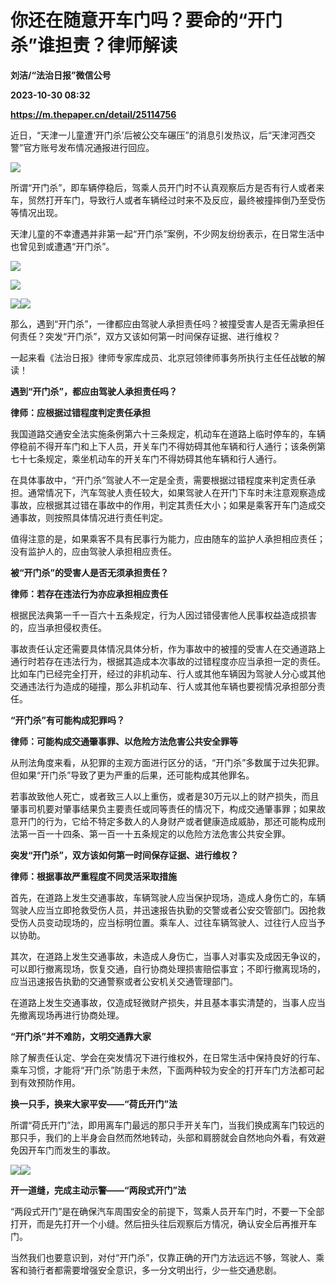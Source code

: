 # 你还在随意开车门吗？要命的“开门杀”谁担责？律师解读
**刘洁/“法治日报”微信公号**

**2023-10-30 08:32**

**https://m.thepaper.cn/detail/25114756**

近日，“天津一儿童遭‘开门杀’后被公交车碾压”的消息引发热议，后“天津河西交警”官方账号发布情况通报进行回应。

![](https://imagecloud.thepaper.cn/thepaper/image/276/214/707.jpg)

所谓“开门杀”，即车辆停稳后，驾乘人员开门时不认真观察后方是否有行人或者来车，贸然打开车门，导致行人或者车辆经过时来不及反应，最终被撞摔倒乃至受伤等情况出现。

天津儿童的不幸遭遇并非第一起“开门杀”案例，不少网友纷纷表示，在日常生活中也曾见到或遭遇“开门杀”。

![](https://imagecloud.thepaper.cn/thepaper/image/276/214/708.gif)

![](https://imagecloud.thepaper.cn/thepaper/image/276/214/709.gif)

![](https://imagecloud.thepaper.cn/thepaper/image/276/214/710.jpg)![](https://imagecloud.thepaper.cn/thepaper/image/276/214/711.jpg)

那么，遇到“开门杀”，一律都应由驾驶人承担责任吗？被撞受害人是否无需承担任何责任？突发“开门杀”，双方又该如何第一时间保存证据、进行维权？

一起来看《法治日报》律师专家库成员、北京冠领律师事务所执行主任任战敏的解读！

**遇到“开门杀”，都应由驾驶人承担责任吗？**

**律师：应根据过错程度判定责任承担**

我国道路交通安全法实施条例第六十三条规定，机动车在道路上临时停车的，车辆停稳前不得开车门和上下人员，开关车门不得妨碍其他车辆和行人通行；该条例第七十七条规定，乘坐机动车的开关车门不得妨碍其他车辆和行人通行。

在具体事故中，“开门杀”驾驶人不一定是全责，需要根据过错程度来判定责任承担。通常情况下，汽车驾驶人责任较大，如果驾驶人在开门下车时未注意观察造成事故，应根据其过错在事故中的作用，判定其责任大小；如果是乘客开车门造成交通事故，则按照具体情况进行责任判定。

值得注意的是，如果乘客不具有民事行为能力，应由随车的监护人承担相应责任；没有监护人的，应由驾驶人承担相应责任。

**被“开门杀”的受害人是否无须承担责任？**

**律师：若存在违法行为亦应承担相应责任**

根据民法典第一千一百六十五条规定，行为人因过错侵害他人民事权益造成损害的，应当承担侵权责任。

事故责任认定还需要具体情况具体分析，作为事故中的被撞的受害人在交通道路上通行时若存在违法行为，根据其造成本次事故的过错程度亦应当承担一定的责任。比如车门已经完全打开，经过的非机动车、行人或其他车辆因为驾驶人分心或其他交通违法行为造成的碰撞，那么非机动车、行人或其他车辆也要视情况承担部分责任。

**“开门杀”有可能构成犯罪吗？**

**律师：可能构成交通肇事罪、以危险方法危害公共安全罪等**

从刑法角度来看，从犯罪的主观方面进行区分的话，“开门杀”多数属于过失犯罪。但如果“开门杀”导致了更为严重的后果，还可能构成其他罪名。

若事故致他人死亡，或者致三人以上重伤，或者是30万元以上的财产损失，而且肇事司机要对肇事结果负主要责任或同等责任的情况下，构成交通肇事罪；如果故意开门的行为，它给不特定多数人的人身财产或者健康造成威胁，那还可能构成刑法第一百一十四条、第一百一十五条规定的以危险方法危害公共安全罪。

**突发“开门杀”，双方该如何第一时间保存证据、进行维权？**

**律师：根据事故严重程度不同灵活采取措施**

首先，在道路上发生交通事故，车辆驾驶人应当保护现场，造成人身伤亡的，车辆驾驶人应当立即抢救受伤人员，并迅速报告执勤的交警或者公安交管部门。因抢救受伤人员变动现场的，应当标明位置。乘车人、过往车辆驾驶人、过往行人应当予以协助。

其次，在道路上发生交通事故，未造成人身伤亡，当事人对事实及成因无争议的，可以即行撤离现场，恢复交通，自行协商处理损害赔偿事宜；不即行撤离现场的，应当迅速报告执勤的交通警察或者公安机关交通管理部门。

在道路上发生交通事故，仅造成轻微财产损失，并且基本事实清楚的，当事人应当先撤离现场再进行协商处理。

**“开门杀”并不难防，文明交通靠大家**

除了解责任认定、学会在突发情况下进行维权外，在日常生活中保持良好的行车、乘车习惯，才能将“开门杀”防患于未然，下面两种较为安全的打开车门方法都可起到有效预防作用。

**换一只手，换来大家平安——“荷氏开门”法**

所谓“荷氏开门”法，即用离车门最远的那只手开关车门，当我们换成离车门较远的那只手，我们的上半身会自然而然地转动，头部和肩膀就会自然地向外看，有效避免因开车门而发生的事故。

![](https://imagecloud.thepaper.cn/thepaper/image/276/214/712.jpg)![](https://imagecloud.thepaper.cn/thepaper/image/276/214/713.png)

**开一道缝，完成主动示警——“两段式开门”法**

“两段式开门”是在确保汽车周围安全的前提下，驾乘人员开车门时，不要一下全部打开，而是先打开一个小缝。然后扭头往后观察后方情况，确认安全后再推开车门。

当然我们也要意识到，对付“开门杀”，仅靠正确的开门方法远远不够，驾驶人、乘客和骑行者都需要增强安全意识，多一分文明出行，少一些交通悲剧。